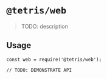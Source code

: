 # `@tetris/web`

> TODO: description

## Usage

```
const web = require('@tetris/web');

// TODO: DEMONSTRATE API
```
